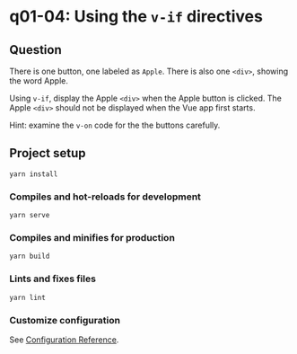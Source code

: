 # q01-04: Using the `v-if` directives

## Question
There is one button, one labeled as `Apple`. There is also one `<div>`, showing the word Apple. 

Using `v-if`, display the Apple `<div>` when the Apple button is clicked. The Apple `<div>` should not be displayed when the Vue app first starts.

Hint: examine the `v-on` code for the the buttons carefully. 

## Project setup
```
yarn install
```

### Compiles and hot-reloads for development
```
yarn serve
```

### Compiles and minifies for production
```
yarn build
```

### Lints and fixes files
```
yarn lint
```

### Customize configuration
See [Configuration Reference](https://cli.vuejs.org/config/).
